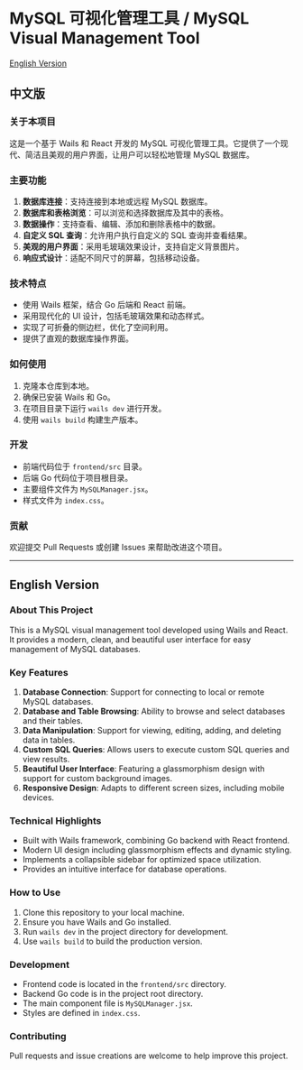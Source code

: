 # MySQL 可视化管理工具 / MySQL Visual Management Tool

[English Version](#english-version)

## 中文版

### 关于本项目

这是一个基于 Wails 和 React 开发的 MySQL 可视化管理工具。它提供了一个现代、简洁且美观的用户界面，让用户可以轻松地管理 MySQL 数据库。

### 主要功能

1. **数据库连接**：支持连接到本地或远程 MySQL 数据库。
2. **数据库和表格浏览**：可以浏览和选择数据库及其中的表格。
3. **数据操作**：支持查看、编辑、添加和删除表格中的数据。
4. **自定义 SQL 查询**：允许用户执行自定义的 SQL 查询并查看结果。
5. **美观的用户界面**：采用毛玻璃效果设计，支持自定义背景图片。
6. **响应式设计**：适配不同尺寸的屏幕，包括移动设备。

### 技术特点

- 使用 Wails 框架，结合 Go 后端和 React 前端。
- 采用现代化的 UI 设计，包括毛玻璃效果和动态样式。
- 实现了可折叠的侧边栏，优化了空间利用。
- 提供了直观的数据库操作界面。

### 如何使用

1. 克隆本仓库到本地。
2. 确保已安装 Wails 和 Go。
3. 在项目目录下运行 `wails dev` 进行开发。
4. 使用 `wails build` 构建生产版本。

### 开发

- 前端代码位于 `frontend/src` 目录。
- 后端 Go 代码位于项目根目录。
- 主要组件文件为 `MySQLManager.jsx`。
- 样式文件为 `index.css`。

### 贡献

欢迎提交 Pull Requests 或创建 Issues 来帮助改进这个项目。

---

## English Version

### About This Project

This is a MySQL visual management tool developed using Wails and React. It provides a modern, clean, and beautiful user interface for easy management of MySQL databases.

### Key Features

1. **Database Connection**: Support for connecting to local or remote MySQL databases.
2. **Database and Table Browsing**: Ability to browse and select databases and their tables.
3. **Data Manipulation**: Support for viewing, editing, adding, and deleting data in tables.
4. **Custom SQL Queries**: Allows users to execute custom SQL queries and view results.
5. **Beautiful User Interface**: Featuring a glassmorphism design with support for custom background images.
6. **Responsive Design**: Adapts to different screen sizes, including mobile devices.

### Technical Highlights

- Built with Wails framework, combining Go backend with React frontend.
- Modern UI design including glassmorphism effects and dynamic styling.
- Implements a collapsible sidebar for optimized space utilization.
- Provides an intuitive interface for database operations.

### How to Use

1. Clone this repository to your local machine.
2. Ensure you have Wails and Go installed.
3. Run `wails dev` in the project directory for development.
4. Use `wails build` to build the production version.

### Development

- Frontend code is located in the `frontend/src` directory.
- Backend Go code is in the project root directory.
- The main component file is `MySQLManager.jsx`.
- Styles are defined in `index.css`.

### Contributing

Pull requests and issue creations are welcome to help improve this project.

